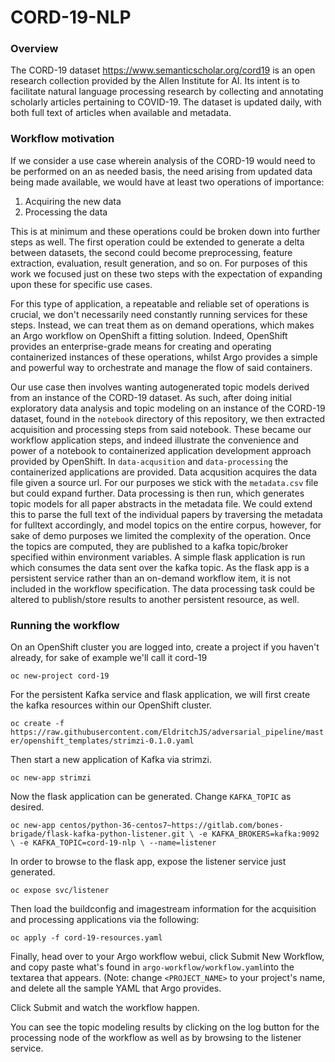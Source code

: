 # CORD-19-NLP

### Overview
The CORD-19 dataset https://www.semanticscholar.org/cord19 is an open research collection provided by the Allen Institute for AI. Its intent is to facilitate natural language processing research by collecting and annotating scholarly articles pertaining to COVID-19. The dataset is updated daily, with both full text of articles when available and metadata. 

### Workflow motivation
If we consider a use case wherein analysis of the CORD-19 would need to be performed on an as needed basis, the need arising from updated data being made available, we would have at least two operations of importance: 

1. Acquiring the new data
2. Processing the data

This is at minimum and these operations could be broken down into further steps as well. The first operation could be extended to generate a delta between datasets, the second could become preprocessing, feature extraction, evaluation, result generation, and so on. For purposes of this work we focused just on these two steps with the expectation of expanding upon these for specific use cases. 


For this type of application, a repeatable and reliable set of operations is crucial, we don't necessarily need constantly running services for these steps. Instead, we can treat them as on demand operations, which makes an Argo workflow on OpenShift a fitting solution. Indeed, OpenShift provides an enterprise-grade means for creating and operating containerized instances of these operations, whilst Argo provides a simple and powerful way to orchestrate and manage the flow of said containers. 

Our use case then involves wanting autogenerated topic models derived from an instance of the CORD-19 dataset. As such, after doing initial exploratory data analysis and topic modeling on an instance of the CORD-19 dataset, found in the `notebook` directory of this repository, we then extracted acquisition and processing steps from said notebook. These became our workflow application steps, and indeed illustrate the convenience and power of a notebook to containerized application development approach provided by OpenShift. In `data-acqusition` and `data-processing` the containerized applications are provided. Data acqusition acquires the data file given a source url. For our purposes we stick with the `metadata.csv` file but could expand further. Data processing is then run, which generates topic models for all paper abstracts in the metadata file. We could extend this to parse the full text of the individual papers by traversing the metadata for fulltext accordingly, and model topics on the entire corpus, however, for sake of demo purposes we limited the complexity of the operation. Once the topics are computed, they are published to a kafka topic/broker specified within environment variables. A simple flask application is run which consumes the data sent over the kafka topic. As the flask app is a persistent service rather than an on-demand workflow item, it is not included in the workflow specification. The data processing task could be altered to publish/store results to another persistent resource, as well.

### Running the workflow
On an OpenShift cluster you are logged into, create a project if you haven't already, for sake of example we'll call it cord-19

`oc new-project cord-19`

For the persistent Kafka service and flask application, we will first create the kafka resources within our OpenShift cluster.

`oc create -f https://raw.githubusercontent.com/EldritchJS/adversarial_pipeline/master/openshift_templates/strimzi-0.1.0.yaml`

Then start a new application of Kafka via strimzi.

`oc new-app strimzi`

Now the flask application can be generated. Change `KAFKA_TOPIC` as desired.

`oc new-app centos/python-36-centos7~https://gitlab.com/bones-brigade/flask-kafka-python-listener.git \
  -e KAFKA_BROKERS=kafka:9092 \
  -e KAFKA_TOPIC=cord-19-nlp \
  --name=listener`

In order to browse to the flask app, expose the listener service just generated.

`oc expose svc/listener`

Then load the buildconfig and imagestream information for the acquisition and processing applications via the following:

`oc apply -f cord-19-resources.yaml`

Finally, head over to your Argo workflow webui, click Submit New Workflow, and copy paste what's found in `argo-workflow/workflow.yaml`into the textarea that appears. (Note: change `<PROJECT_NAME>` to your project's name, and delete all the sample YAML that Argo provides.

Click Submit and watch the workflow happen.

You can see the topic modeling results by clicking on the log button for the processing node of the workflow as well as by browsing to the listener service.

